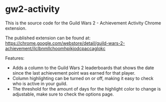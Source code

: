 gw2-activity
============

This is the source code for the Guild Wars 2 - Achievement Activity Chrome extension.

The published extension can be found at:<br />
https://chrome.google.com/webstore/detail/guild-wars-2-achievement/ilclbnmllchoomhpikjodcpaccaglokc

Features:
* Adds a column to the Guild Wars 2 leaderboards that shows the date since the last achievement point was earned for that player.
* Column highlighting can be turned on or off, making it easy to check who is active in your guild.
* The threshold for the amount of days for the highlight color to change is adjustable, make sure to check the options page.
